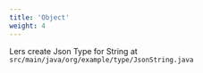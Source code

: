```yaml
---
title: 'Object'
weight: 4
---
```


Lers create Json Type for String at `src/main/java/org/example/type/JsonString.java`

```java

```
